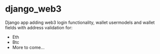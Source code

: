 # django_web3
Django app adding web3 login functionality, wallet usermodels and wallet fields with address validation for:
- Eth
- Btc
- More to come...
